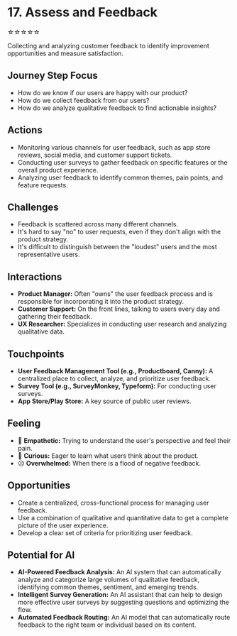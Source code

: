 # 17. Assess and Feedback
☆☆☆☆☆

Collecting and analyzing customer feedback to identify improvement opportunities and measure satisfaction.

## Journey Step Focus

*   How do we know if our users are happy with our product?
*   How do we collect feedback from our users?
*   How do we analyze qualitative feedback to find actionable insights?

## Actions

*   Monitoring various channels for user feedback, such as app store reviews, social media, and customer support tickets.
*   Conducting user surveys to gather feedback on specific features or the overall product experience.
*   Analyzing user feedback to identify common themes, pain points, and feature requests.

## Challenges

*   Feedback is scattered across many different channels.
*   It's hard to say "no" to user requests, even if they don't align with the product strategy.
*   It's difficult to distinguish between the "loudest" users and the most representative users.

## Interactions

*   **Product Manager:** Often "owns" the user feedback process and is responsible for incorporating it into the product strategy.
*   **Customer Support:** On the front lines, talking to users every day and gathering their feedback.
*   **UX Researcher:** Specializes in conducting user research and analyzing qualitative data.

## Touchpoints

*   **User Feedback Management Tool (e.g., Productboard, Canny):** A centralized place to collect, analyze, and prioritize user feedback.
*   **Survey Tool (e.g., SurveyMonkey, Typeform):** For conducting user surveys.
*   **App Store/Play Store:** A key source of public user reviews.

## Feeling

*   🤔 **Empathetic:** Trying to understand the user's perspective and feel their pain.
*   🧐 **Curious:** Eager to learn what users think about the product.
*   😥 **Overwhelmed:** When there is a flood of negative feedback.

## Opportunities

*   Create a centralized, cross-functional process for managing user feedback.
*   Use a combination of qualitative and quantitative data to get a complete picture of the user experience.
*   Develop a clear set of criteria for prioritizing user feedback.

## Potential for AI

*   **AI-Powered Feedback Analysis:** An AI system that can automatically analyze and categorize large volumes of qualitative feedback, identifying common themes, sentiment, and emerging trends.
*   **Intelligent Survey Generation:** An AI assistant that can help to design more effective user surveys by suggesting questions and optimizing the flow.
*   **Automated Feedback Routing:** An AI model that can automatically route feedback to the right team or individual based on its content.
